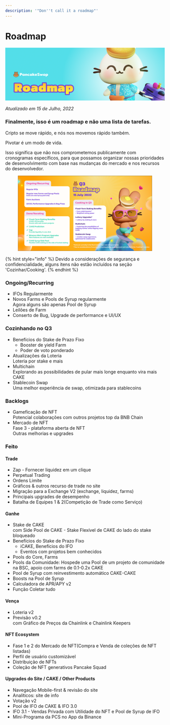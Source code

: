 ```yaml
---
description: '"Don''t call it a roadmap"'
---
```


# Roadmap

![](.gitbook/assets/roadmap-header.png)

_Atualizado em 15 de Julho, 2022_

### Finalmente, isso é um roadmap e não uma lista de tarefas.

Cripto se move rápido, e nós nos movemos rápido também.&#x20;

Pivotar é um modo de vida.&#x20;

Isso significa que não nos comprometemos publicamente com cronogramas específicos, para que possamos organizar nossas prioridades de desenvolvimento com base nas mudanças do mercado e nos recursos do desenvolvedor.

<figure><img src=".gitbook/assets/2022 Q3.png" alt=""><figcaption></figcaption></figure>

{% hint style="info" %}
Devido a considerações de segurança e confidencialidade, alguns itens não estão incluídos na seção 'Cozinhar/Cooking'.
{% endhint %}

### Ongoing/Recurring

* IFOs Regularmente
* Novos Farms e Pools de Syrup regularmente \
  Agora alguns são apenas Pool de Syrup
* Leilões de Farm
* Conserto de Bug, Upgrade de performance e UI/UX

### Cozinhando no Q3

* Benefícios do Stake de Prazo Fixo&#x20;
  * Booster de yield Farm
  * Poder de voto ponderado
* Atualizações da Loteria\
  Loteria por stake e mais&#x20;
* Multichain\
  Explorando as possibilidades de pular mais longe enquanto vira mais CAKE
* Stablecoin Swap\
  Uma melhor experiência de swap, otimizada para stablecoins

### Backlogs

* Gameficação de NFT\
  Potencial colaborações com outros projetos top da BNB Chain
* Mercado de NFT \
  Fase 3 - plataforma aberta de NFT\
  Outras melhorias e upgrades

### Feito

#### Trade

* Zap - Fornecer liquidez em um clique
* Perpetual Trading
* Ordens Limite
* Gráficos & outros recurso de trade no site
* Migração para a Exchange V2 (exchange, liquidez, farms)
* Principais upgrades de desempenho
* Batalha de Equipes 1 & 2(Competição de Trade como Serviço)

#### Ganhe

* Stake de CAKE \
  com Side Pool de CAKE - Stake Flexível de CAKE do lado do stake bloqueado
* Benefícios do Stake de Prazo Fixo&#x20;
  * iCAKE, Benefícios do IFO&#x20;
  * Eventos com projetos bem conhecidos
* Pools do Core, Farms
* Pools da Comunidade: Hospede uma Pool de um projeto de comunidade na BSC, apoio com farms de 0.1-0.2x CAKE
* Pool de Syrup com reinvestimento automático CAKE-CAKE&#x20;
* Boosts na Pool de Syrup
* Calculadora de APR/APY v2
* Função Coletar tudo

#### Vença

* Loteria v2
* Previsão v0.2\
  com Gráfico de Preços da Chainlink e Chainlink Keepers

#### NFT Ecosystem

* Fase 1 e 2 do Mercado de NFT(Compra e Venda de coleções de NFT listadas)
* Perfil de usuário customizável
* Distribuição de NFTs
* Coleção de NFT generativos Pancake Squad

#### Upgrades do Site / CAKE / Other Products

* Navegação Mobile-first & revisão do site
* Analíticos: site de info
* Votação v2
* Pool de IFO de CAKE & IFO 3.0
* IFO 3.1 - Vendas Privada com Utilidade do NFT e Pool de Syrup de IFO
* Mini-Programa da PCS no App da Binance&#x20;
